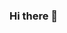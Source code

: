 ### Hi there 👋

<!--
**RajveerNarang/RajveerNarang** is a ✨ _special_ ✨ repository because its `README.md` (this file) appears on your GitHub profile.

Here are some ideas to get you started:

- 🔭 I’m currently working on ...
Python with help of self paced projects do check out my Python Repository
- 🌱 I’m currently learning ...
FullStack  for Web 
- 👯 I’m looking to collaborate on ...
- 🤔 I’m looking for help with ...
- 💬 Ask me about ... Technology ,Computer Science,Anime,Marvel , DC, SCI-FI, and well anything related to Science
- 📫 How to reach me: ... Github!! Why Not? More ways to reach coming soon....
- 😄 Pronouns: ...
- ⚡ Fun fact: ...  Coming soon....
-->
